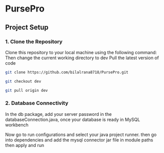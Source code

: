 # PursePro

## Project Setup

### 1. Clone the Repository

Clone this repository to your local machine using the following command:
Then change the current working directory to dev
Pull the latest version of code

```bash
git clone https://github.com/bilalrana8718/PursePro.git

git checkout dev

git pull origin dev
```

### 2. Database Connectivity

In the db package, add your server password in the databaseConnection.java,
once your database is ready in MySQL workbench

Now go to run configurations and select your java project runner.
then go into dependencies and add the mysql connector jar file in module paths
then apply and run

